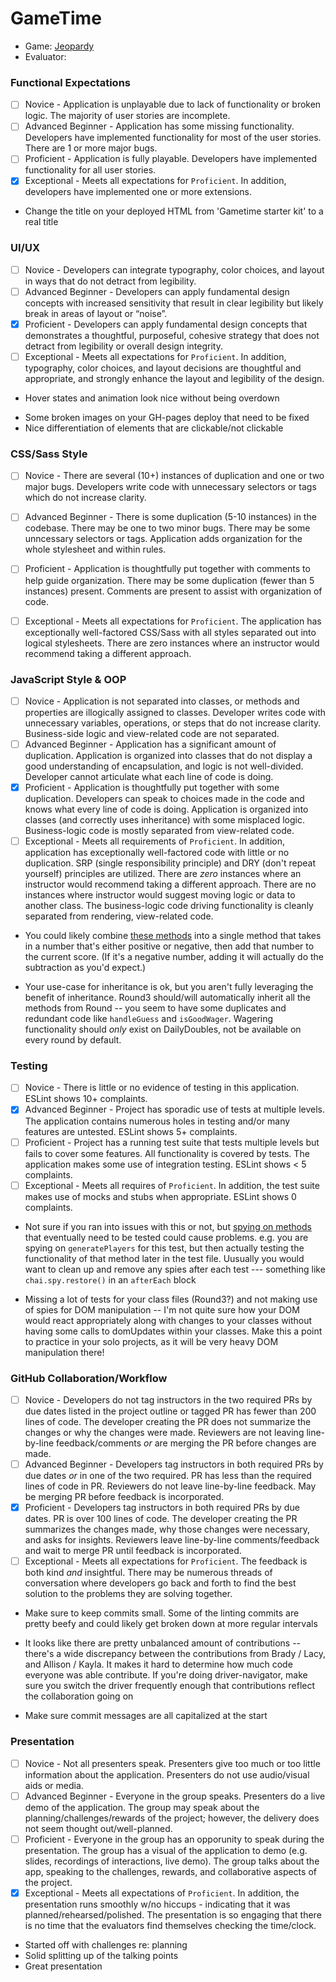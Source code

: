 # GameTime
* Game: [Jeopardy](https://github.com/bradybridges/jeopardy)
* Evaluator: 

### Functional Expectations

* [ ] Novice - Application is unplayable due to lack of functionality or broken logic. The majority of user stories are incomplete.
* [ ] Advanced Beginner - Application has some missing functionality. Developers have implemented functionality for most of the user stories. There are 1 or more major bugs.
* [ ] Proficient - Application is fully playable. Developers have implemented functionality for all user stories.
* [x] Exceptional - Meets all expectations for `Proficient`. In addition, developers have implemented one or more extensions.

* Change the title on your deployed HTML from 'Gametime starter kit' to a real title

### UI/UX

* [ ] Novice - Developers can integrate typography, color choices, and layout in ways that do not detract from legibility.
* [ ] Advanced Beginner - Developers can apply fundamental design concepts with increased sensitivity that result in clear legibility but likely break in areas of layout or “noise”.
* [x] Proficient - Developers can apply fundamental design concepts that demonstrates a thoughtful, purposeful, cohesive strategy that does not detract from legibility or overall design integrity.
* [ ] Exceptional - Meets all expectations for `Proficient`. In addition, typography, color choices, and layout decisions are thoughtful and appropriate, and strongly enhance the layout and legibility of the design.

- Hover states and animation look nice without being overdown 
* Some broken images on your GH-pages deploy that need to be fixed
* Nice differentiation of elements that are clickable/not clickable

### CSS/Sass Style

* [ ] Novice - There are several (10+) instances of duplication and one or two major bugs. Developers write code with unnecessary selectors or tags which do not increase clarity.
* [ ] Advanced Beginner - There is some duplication (5-10 instances) in the codebase. There may be one to two minor bugs. There may be some unncessary selectors or tags. Application adds organization for the whole stylesheet and within rules.
* [ ] Proficient - Application is thoughtfully put together with comments to help guide organization. There may be some duplication (fewer than 5 instances) present. Comments are present to assist with organization of code.
* [ ] Exceptional - Meets all expectations for `Proficient`. The application has exceptionally well-factored CSS/Sass with all styles separated out into logical stylesheets. There are zero instances where an instructor would recommend taking a different approach.


### JavaScript Style & OOP

* [ ] Novice - Application is not separated into classes, or methods and properties are illogically assigned to classes. Developer writes code with unnecessary variables, operations, or steps that do not increase clarity. Business-side logic and view-related code are not separated.
* [ ] Advanced Beginner - Application has a significant amount of duplication. Application is organized into classes that do not display a good understanding of encapsulation, and logic is not well-divided. Developer cannot articulate what each line of code is doing. 
* [x] Proficient - Application is thoughtfully put together with some duplication. Developers can speak to choices made in the code and knows what every line of code is doing. Application is organized into classes (and correctly uses inheritance) with some misplaced logic. Business-logic code is mostly separated from view-related code. 
* [ ] Exceptional - Meets all requirements of `Proficient`. In addition, application has exceptionally well-factored code with little or no duplication. SRP (single responsibility principle) and DRY (don't repeat yourself) principles are utilized. There are _zero_ instances where an instructor would recommend taking a different approach. There are no instances where instructor would suggest moving logic or data to another class. The business-logic code driving functionality is cleanly separated from rendering, view-related code.

* You could likely combine [these methods](https://github.com/bradybridges/jeopardy/blob/master/src/Player.js#L8-L14) into a single method that takes in a number that's either positive or negative, then add that number to the current score. (If it's a negative number, adding it will actually do the subtraction as you'd expect.)

* Your use-case for inheritance is ok, but you aren't fully leveraging the benefit of inheritance. Round3 should/will automatically inherit all the methods from Round -- you seem to have some duplicates and redundant code like `handleGuess` and `isGoodWager`. Wagering functionality should *only* exist on DailyDoubles, not be available on every round by default.

### Testing

* [ ] Novice - There is little or no evidence of testing in this application. ESLint shows 10+ complaints.
* [x] Advanced Beginner - Project has sporadic use of tests at multiple levels. The application contains numerous holes in testing and/or many features are untested. ESLint shows 5+ complaints.
* [ ] Proficient - Project has a running test suite that tests multiple levels but fails to cover some features. All functionality is covered by tests. The application makes some use of integration testing. ESLint shows < 5 complaints.
* [ ] Exceptional - Meets all requires of `Proficient`. In addition, the test suite makes use of mocks and stubs when appropriate. ESLint shows 0 complaints.

* Not sure if you ran into issues with this or not, but [spying on methods](https://github.com/bradybridges/jeopardy/blob/master/test/Game-test.js#L55) that eventually need to be tested could cause problems. e.g. you are spying on `generatePlayers` for this test, but then actually testing the functionality of that method later in the test file. Uusually you would want to clean up and remove any spies after each test --- something like `chai.spy.restore()` in an `afterEach` block

* Missing a lot of tests for your class files (Round3?) and not making use of spies for DOM manipulation -- I'm not quite sure how your DOM would react appropriately along with changes to your classes without having some calls to domUpdates within your classes. Make this a point to practice in your solo projects, as it will be very heavy DOM manipulation there!

### GitHub Collaboration/Workflow

* [ ] Novice - Developers do not tag instructors in the two required PRs by due dates listed in the project outline or tagged PR has fewer than 200 lines of code. The developer creating the PR does not summarize the changes or why the changes were made. Reviewers are not leaving line-by-line feedback/comments _or_ are merging the PR before changes are made.
* [ ] Advanced Beginner - Developers tag instructors in both required PRs by due dates _or_ in one of the two required. PR has less than the required lines of code in PR. Reviewers do not leave line-by-line feedback. May be merging PR before feedback is incorporated.
* [x] Proficient - Developers tag instructors in both required PRs by due dates. PR is over 100 lines of code. The developer creating the PR summarizes the changes made, why those changes were necessary, and asks for insights. Reviewers leave line-by-line comments/feedback and wait to merge PR until feedback is incorporated.
* [ ] Exceptional - Meets all expectations for `Proficient`. The feedback is both kind _and_ insightful. There may be numerous threads of conversation where developers go back and forth to find the best solution to the problems they are solving together.

- Make sure to keep commits small. Some of the linting commits are pretty beefy and could likely get broken down at more regular intervals 

- It looks like there are pretty unbalanced amount of contributions -- there's a wide discrepancy between the contributions from Brady / Lacy, and Allison / Kayla. It makes it hard to determine how much code everyone was able contribute. If you're doing driver-navigator, make sure you switch the driver frequently enough that contributions reflect the collaboration going on 

- Make sure commit messages are all capitalized at the start 

### Presentation

* [ ] Novice - Not all presenters speak. Presenters give too much or too little information about the application. Presenters do not use audio/visual aids or media.
* [ ] Advanced Beginner - Everyone in the group speaks. Presenters do a live demo of the application. The group may speak about the planning/challenges/rewards of the project; however, the delivery does not seem thought out/well-planned. 
* [ ] Proficient - Everyone in the group has an opporunity to speak during the presentation. The group has a visual of the application to demo (e.g. slides, recordings of interactions, live demo). The group talks about the app, speaking to the challenges, rewards, and collaborative aspects of the project.
* [x] Exceptional - Meets all expectations of `Proficient`. In addition, the presentation runs smoothly w/no hiccups - indicating that it was planned/rehearsed/polished. The presentation is so engaging that there is no time that the evaluators find themselves checking the time/clock.

- Started off with challenges re: planning 
- Solid splitting up of the talking points 
- Great presentation 
